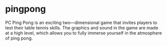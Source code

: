 # pingpong
PC Ping Pong is an exciting two—dimensional game that invites players to test their table tennis skills. The graphics and sound in the game are made at a high level, which allows you to fully immerse yourself in the atmosphere of ping pong.
